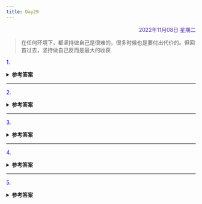 ```yaml
---
title: Day29
---
```


<div align="right" style="color:#512DA8">2022年11月08日 星期二</div>

>  在任何环境下，都坚持做自己是很难的，很多时候也是要付出代价的。但回首过去，坚持做自己反而是最大的收获

<p style="color:blue">1.  </p>
<details>
<summary><b>参考答案</b></summary>



</details>

<hr/>
<p style="color:blue">2.   </p>
<details>
<summary><b>参考答案</b></summary>


</details>

<hr/>
<p style="color:blue">3.  </p>
<details>
<summary><b>参考答案</b></summary>


</details>

<hr/>
<p style="color:blue">4.   </p>

<details>
<summary><b>参考答案</b></summary>


</details>

<hr/>
<p style="color:blue">5. </p>

<details>
<summary><b>参考答案</b></summary>


</details>

<comment/>
